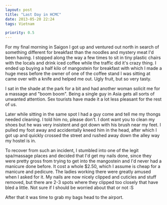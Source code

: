 ```yaml
---
layout: post
title: "Last Day in HCMC"
date: 2013-05-20 22:24
tags: Vietnam

priority: 0.5
---
```

For my final morning in Saigon I got up and ventured out north in search of something different for breakfast than the noodles and mystery meat I'd been having. I stopped along the way a few times to sit in tiny plastic chairs with the locals and drink iced coffee while the traffic did it's crazy thing. I ended up buying a half kilo of mangostein for breakfast with which I made a huge mess before the owner of one of the coffee stand I was sitting at came over with a knife and helped me out. Ugly fruit, but so very tasty.

I sat in the shade at the park for a bit and had another woman solicit me for a massage and "boom boom". Being a single guy in Asia gets all sorts of unwanted attention. Sex tourists have made it a lot less pleasant for the rest of us.

Later while sitting in the same spot I had a guy come and tell me my thongs needed cleaning. I told him no, please don't. I dont want you to clean my shoes but he was very insistent and got down with his brush near my feet. I pulled my foot away and accidentally kneed him in the head, after which I got up and quickly crossed the street and rushed away down the alley way my hostel is in.

To recover from such an incident, I stumbled into one of the legit spa/massage places and decided that I'd get my nails done, since they were pretty gross from trying to get into the mangostein and I'd never had a manicure done before. It cost a whole $2.50, which I assume is cheap for a manicure and pedicure. The ladies working there were greatly amused when I asked for it. My nails are now nicely clipped and cuticles and stuff removed, but there are 2-3 spots where they clipped too closely that have bled a little. Not sure if I should be worried about that or not :S

After that it was time to grab my bags head to the airport.
